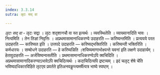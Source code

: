 ```yaml
---
index: 3.3.14
sutra: लृटः सद् वा

---
```

_लृटः सद् वा_ - लृटः सद्वा । लृटः शतृशानचौ वा स्त इत्यर्थः । व्यवस्थितेति । व्याख्यानादिति भावः । नित्यमिति । तेन तिङां निवृत्तिः । अप्रथमासामानाधिकरण्ये उदाहरति —  करिष्यन्तमिति । प्रत्ययये परत उदाहरति —  कारिष्यत इति । उत्तपदे उदाहरति —  करिष्यद्भक्तिरिति । करिष्यन्ती भक्तिरिति । कर्मधारयः । सम्बोधने उदाहरति —  हे करिष्यन्निति ।शयिष्यमाणाभोक्ष्यन्ते यवना॑ इति लक्षणे उदाहार्यम् । हेतावुदाहरति —  अर्जयिष्यन्वसतीति । प्रथमासामानाधिकरण्येऽपि क्वचिदिति । अप्रथमासामानादिकरण्याऽभावेऽपि क्वचिदित्यर्थः । कदाचिदित्यपि द्रष्टव्यम् । इदं चलृट् शेषे चे॑ति भविष्यदधिकारविहिते लृटएव प्रवर्तते इतिअनवकॢप्त्यमर्षे॑त्यत्र भाष्ये स्पष्टम् । 